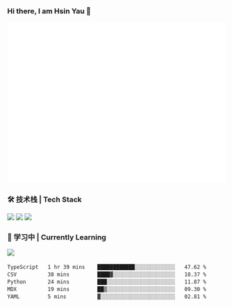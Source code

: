 ### Hi there, I am Hsin Yau 👋 
![Metrics](./github-metrics.svg)

### 🛠 技术栈 | Tech Stack
![](https://skillicons.dev/icons?i=html,css,js,ts,sass,jquery,bootstrap,vue&theme=light) 
![](https://skillicons.dev/icons?i=vite,nuxtjs,webpack,tailwindcss,windicss,nodejs,express,markdown&theme=light)
![](https://skillicons.dev/icons?i=mysql,mongodb,git,pug,vscode,idea,ps,figma&theme=light)

### 📖 学习中 | Currently Learning

![](https://skillicons.dev/icons?i=react,nextjs,svelte,nestjs,nginx,docker,rollupjs&theme=light)

<!--START_SECTION:waka-->

```txt
TypeScript   1 hr 39 mins    ████████████░░░░░░░░░░░░░   47.62 %
CSV          38 mins         ████▓░░░░░░░░░░░░░░░░░░░░   18.37 %
Python       24 mins         ███░░░░░░░░░░░░░░░░░░░░░░   11.87 %
MDX          19 mins         ██▒░░░░░░░░░░░░░░░░░░░░░░   09.30 %
YAML         5 mins          ▓░░░░░░░░░░░░░░░░░░░░░░░░   02.81 %
```

<!--END_SECTION:waka-->
